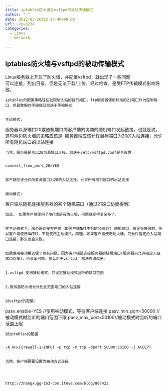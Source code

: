 ```yaml
---
title: iptables防火墙与vsftpd的被动传输模式
author: "-"
date: 2012-05-26T02:17:40+00:00
url: /?p=3234
categories:
  - Linux
  - Network

---
```

## iptables防火墙与vsftpd的被动传输模式

  Linux服务器上开启了防火墙，并配置vsftpd，就出现了一些问题    
    可以连接，列出目录，但是无法下载/上传，经过检查，是受FTP传输模式影响导致。
  
  
    iptables的配置策略往往就限制入站的目的端口，ftp服务器使用标准的21端口作为控制端口，但是数据的传输端口取决于传输模式
  
  
    主动模式: 
 服务器以源端口20或随机端口向客户端的协商的随机端口发起链接，也就是说，这时两边防火墙的策略应该是: 
 服务器端应该允许目标端口为20的入站连接，允许所有随机端口的出站连接
  
  
    当然，服务器是否以20为源端口连接，取决于/etc/vsftpd.conf是否设置
  
  
    connect_from_port_20=YES
  
  
    客户端应该允许所有源端口为20的入站连接，允许所有随机端口的出站连接
  
  
    被动模式: 
 客户端以随机连接服务器的某个随机端口（通过21端口协商得到) 
  
  
    如此， 如果客户端使用了NAT或是有防火墙，问题就变得复杂多了。
  
  
    在主动模式下，服务器连接客户端（即客户端NAT主机的公网IP) 随机端口，肯定会失败的，所以客户端使用NAT时，不能使用主动模式，同理，如果客户端使用防火墙，只允许指定的入站端口连接，那么也会失败。
  
  
    如果使用被动模式呢？也有问题，因为客户端是连接服务器的随机端口(服务器只允许指定入站端口连接)，也会出问题，那么对于vsftpd, 解决办法就是: 
  
  
    1.vsftpd 使用被动模式，并设定被动模式监听的端口范围
  
  
    2.服务器防火墙允许到此范围端口的入站连接
  
  
    对vsftpd的配置: 
 pasv_enable=YES //使用被动模式，等待客户端连接
 pasv_min_port=50000 //被动模式时监听的端口范围下限
 pasv_max_port=50100//被动模式时监听的端口范围上限
  
  
    对iptables的配置
  
  
    -A RH-Firewall-1-INPUT -p tcp -m tcp -dport 50000:50100 -j ACCEPT
  
  
    当然，客户端需要设置为被动方式连接
  
  
  
  
    http://zhangxugg-163-com.iteye.com/blog/867422
  
